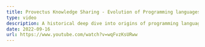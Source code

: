 ```yaml
---
title: Provectus Knowledge Sharing - Evolution of Programming languages
type: video
description: A historical deep dive into origins of programming languages
date: 2022-09-16
url: https://www.youtube.com/watch?v=wqFvzKsURww 
---
```

